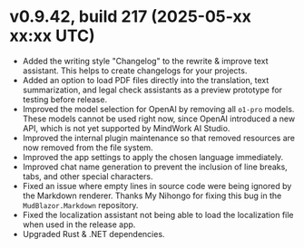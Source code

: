 # v0.9.42, build 217 (2025-05-xx xx:xx UTC)
- Added the writing style "Changelog" to the rewrite & improve text assistant. This helps to create changelogs for your projects.
- Added an option to load PDF files directly into the translation, text summarization, and legal check assistants as a preview prototype for testing before release.
- Improved the model selection for OpenAI by removing all `o1-pro` models. These models cannot be used right now, since OpenAI introduced a new API, which is not yet supported by MindWork AI Studio.
- Improved the internal plugin maintenance so that removed resources are now removed from the file system.
- Improved the app settings to apply the chosen language immediately.
- Improved chat name generation to prevent the inclusion of line breaks, tabs, and other special characters.
- Fixed an issue where empty lines in source code were being ignored by the Markdown renderer. Thanks My Nihongo for fixing this bug in the `MudBlazor.Markdown` repository.
- Fixed the localization assistant not being able to load the localization file when used in the release app.
- Upgraded Rust & .NET dependencies.